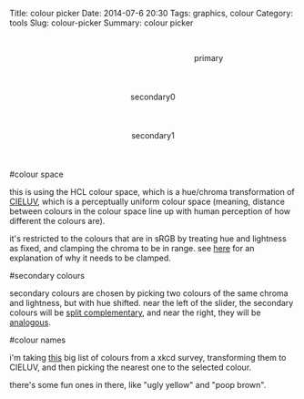 Title: colour picker
Date: 2014-07-6 20:30
Tags: graphics, colour
Category: tools
Slug: colour-picker
Summary: colour picker

<div style="text-align:center;">


<div>
<canvas id="H-canvas" width="700" height="700" class="shader-demo update mouse"></canvas>
<br>
<p style="width:700px; height:40px; display:inline-block;" class="primary">primary</p>
<br>
<p style="width:350px; height:40px; display:inline-block;" class="secondary0">secondary0</p>
<p style="width:350px; height:40px; display:inline-block;" class="secondary1">secondary1</p>
<br>
<canvas id="S-canvas" width="700" height="60" class="shader-demo update mouse"></canvas>
</div>
</div>

#colour space

this is using the HCL colour space, which is a hue/chroma transformation of [CIELUV](http://en.wikipedia.org/wiki/CIELUV), which is a perceptually uniform colour space (meaning, distance between colours in the colour space line up with human perception of how different the colours are).

it's restricted to the colours that are in sRGB by treating hue and lightness as fixed, and clamping the chroma to be in range. see [here](http://cscheid.net/2012/02/16/hcl-color-space-blues.html) for an explanation of why it needs to be clamped.

#secondary colours

secondary colours are chosen by picking two colours of the same chroma and lightness, but with hue shifted. near the left of the slider, the secondary colours will be [split complementary](http://en.wikipedia.org/wiki/Color_scheme#Split-Complementary), and near the right, they will be [analogous](http://en.wikipedia.org/wiki/Color_scheme#Analogous_colors).

#colour names

i'm taking [this](http://xkcd.com/color/rgb.txt) big list of colours from a xkcd survey, transforming them to CIELUV, and then picking the nearest one to the selected colour.

there's some fun ones in there, like "ugly yellow" and "poop brown".


<script id="frag-inc" class="slinc" type="x-shader/x-fragment">
precision mediump float;

float gamma(float x) {
    if(x >= 0.0031308) {
        return pow(x, 1.0/2.4) * 1.055 - 0.055;
    }
    else {
        return x * 12.92;
    }
}

vec3 RGBTosRGB(vec3 c) {
    return vec3(gamma(c.x), gamma(c.y), gamma(c.z));
}
vec3 XYZToRGB(vec3 c) {
    vec3 rt = vec3(3.2406, -1.5372, -0.4986);
    vec3 gt = vec3(-0.9689, 1.8758, 0.0415);
    vec3 bt = vec3(0.0557, -0.2040, 1.0570);
    return vec3(dot(c,rt), dot(c,gt), dot(c,bt));
}

vec3 xyYToXYZ(vec3 c) {
    float x = c.x;
    float y = c.y;
    float Y = c.z;
    return vec3(Y/y*x, Y, Y/y*(1.0-x-y));
}

vec3 YuvToXYZ(vec3 c) {
    float X = c.x * (9.0*c.y)/(4.0*c.z);
    float Z = c.x * (12.0-3.0*c.y-20.0*c.z) / (4.0*c.z);
    return vec3(X, c.x, Z);
}
vec3 whitePointYuv = vec3(1, 0.19784, 0.46834);

vec3 LUVToYuv(vec3 c) {
    vec3 w = whitePointYuv; 
    float u = c.y / (13.0 * c.x) + w.y;
    float v = c.z / (13.0 * c.x) + w.z;
    float Y = c.x <= 8.0 ?
        w.x * c.x * pow(3.0/29.0, 3.0) :
        w.x * pow((c.x+16.0)/116.0, 3.0);
    return vec3(Y,u,v);
}

vec3 HCLToLUV(vec3 c) {
    float u = c.y * cos(c.x);
    float v = c.y * sin(c.x);
    return vec3(c.z, u, v);
}


float maxChroma(vec2 hl) {
    vec3 M[3];

    M[0]=vec3(3.2406, -1.5372, -0.4986);
    M[1]=vec3(-0.9689, 1.8758,  0.0415);
    M[2]=vec3(0.0557, -0.2040,  1.0570);

    vec3 w = whitePointYuv;
    float wu = w.y;
    float wv = w.z;

    float h = hl.x;
    float l = hl.y;
    float sh = sin(h);
    float ch = cos(h);
    float Y = l < 8.0 ? 
        l * pow(3.0/29.0, 3.0) :
        pow((l+16.0)/116.0, 3.0);
    Y *= w.x;
    float A = ch / (13.0 * l);
    float B = sh / (13.0 * l);

    float r = 10000.0;
    for (int i = 0; i < 3; ++i) {
        vec3 m = M[i] * Y;

        float cpart = dot(m, vec3(9.0 * A, 4.0 * B, -3.0 * A - 20.0 * B));
        float hlpart = dot(m, vec3(9.0 * wu, 4.0 * wv, 12.0 - 3.0 * wu - 20.0 * wv));

        for (float j = 0.0; j <= 1.0; ++j) {
            //solve

            float xleft = j * 4.0 * B;
            float left = j * 4.0 * wv;

            xleft -= cpart;
            left -= hlpart;

            float c = -left/xleft;

            if (c >= 0.0 && c < r) {
                r = c;
            }
        }
    }
    return r-0.1;
}

vec3 HCLTosRGB(vec3 c) {
    c.y = min(c.y, maxChroma(c.xz));
    c = HCLToLUV(c);
    c = LUVToYuv(c);
    c = YuvToXYZ(c);
    c = XYZToRGB(c);
    c = RGBTosRGB(c);
    return c;
}

</script>

<script id="H-canvas-fs" type="x-shader/x-fragment">



varying vec2 position;
uniform vec2 canvasSize;
uniform vec3 mouseState;
uniform vec3 hclColour;

void main() {
    vec2 p = (position-0.5)*2.0;
    float r = length(p);
    float ringWidth = 0.1;
    if(r > 1.0-ringWidth && r < 1.0) {

        float l = hclColour.z;
        vec2 dir = position*200.0 - 100.0;
        float c = hclColour.y;
        float h = atan(dir.y, dir.x);
        if(h < 0.0) h += 3.14159*2.0;
        float h1 = hclColour.x;
        if(h1 < 0.0) h1 += 3.14159*2.0;
        float d = abs(h-h1);
        if(d > 3.14159) d = 3.14159*2.0-d;
        
        float rr = (1.0-r)/ringWidth;


        vec3 col = HCLTosRGB(vec3(h,c,l));

        if((rr < 0.3 || rr > 0.7) && d < 0.01) col = vec3(0,0,0);
        gl_FragColor = vec4(col,1.0);
        return;
    }
    vec2 bp = p*sqrt(2.0)*(1.0+ringWidth);
    bp = bp * 0.5 + 0.5;
    if(bp.x > 0.0 && bp.x < 1.0 && bp.y > 0.0 && bp.y < 1.0) {
        vec3 hcl = vec3(hclColour.x, bp.y * 200.0, bp.x * 100.0);
        vec3 c = HCLTosRGB(hcl);

        vec2 diff = (hcl.yz - hclColour.yz) * vec2(1,2);
        float d =  dot(diff, diff);
        if(d > 1.0 && d < 2.0) {
             gl_FragColor = vec4(0,0,0,1);
        }
        else if(hcl.y > maxChroma(hcl.xz))  {
            gl_FragColor = vec4(c,0.0);
        }
        else {
            gl_FragColor = vec4(c, 1.0);
        }
        return;
    }

    gl_FragColor = vec4(0.0,0.0,0.0,0.0);

}
</script>
<script id="H-canvas-vs" type="x-shader/x-vertex">
    attribute vec2 vertex;
    varying vec2 position;
    void main(void) {
        position = vertex * 0.5 + 0.5;
        gl_Position = vec4(vertex, 0.0, 1.0);
    }
</script>

<script id="S-canvas-fs" type="x-shader/x-fragment">



varying vec2 position;
uniform vec2 canvasSize;
uniform vec3 mouseState;
uniform vec3 hclColour;
uniform float split;

void main() {
    float s = sign(position.y - 0.5);
    float h = hclColour.x + 3.14159 * (1.0 + s * position.x);
    float l = hclColour.z;
    float c = hclColour.y;
    vec3 col = HCLTosRGB(vec3(h,c,l));


    float d = abs(split-position.x);
    if((position.y < 0.4 || position.y > 0.6) && d < 0.005) col = vec3(0,0,0);
    gl_FragColor = vec4(col,1.0);
}
</script>
<script id="S-canvas-vs" type="x-shader/x-vertex">
    attribute vec2 vertex;
    varying vec2 position;
    void main(void) {
        position = vertex * 0.5 + 0.5;
        gl_Position = vec4(vertex, 0.0, 1.0);
    }
</script>


<script id="L-canvas-fs" type="x-shader/x-fragment">



varying vec2 position;
uniform vec2 canvasSize;
uniform vec3 mouseState;
uniform vec3 hclColour;
uniform float split;

void main() {
    float s = sign(position.y - 0.5);
    float h = hclColour.x + 3.14159 * (1.0 + s * position.x);
    float l = hclColour.z;
    float c = hclColour.y;
    vec3 col = HCLTosRGB(vec3(h,c,l));


    float d = abs(split-position.x);
    if((position.y < 0.4 || position.y > 0.6) && d < 0.005) col = vec3(0,0,0);
    gl_FragColor = vec4(col,1.0);
}
</script>
<script id="S-canvas-vs" type="x-shader/x-vertex">
    attribute vec2 vertex;
    varying vec2 position;
    void main(void) {
        position = vertex * 0.5 + 0.5;
        gl_Position = vec4(vertex, 0.0, 1.0);
    }
</script>

<script src="scripts/colours.js" type="text/javascript"></script>
<script src="scripts/graphics.js" type="text/javascript"></script>

<script type="text/javascript">
var hclColour = [1,50,50];
var split = 0.15;
var pHex;
var sHex0;
var sHex1;

function colourByClass(c, hcl) {
    var blocks = document.getElementsByClassName(c);
    var hex = HCLToHex(hcl);
    var luv = HCLToLUV(hcl);
    var text = hcl[2] > 50 ? 'black' : 'white';

    var nearest = nearestXKCD(luv);
    for(var i = 0; i < blocks.length; ++i) {
        var b = blocks[i];
        b.style.backgroundColor = hex;
        b.style.color = text;
        b.innerHTML = hex + "<br>" + nearest.name;
    }
}
function rebuildColour() {
    var primary = CHCLToHCL(hclColour);
    hclColour = primary;
    pHex = HCLToHex(primary);

    var secondary0 = CHCLToHCL(hueShift(hclColour, (1+split)*0.5));
    sHex0 = HCLToHex(secondary0);
    var secondary1 = CHCLToHCL(hueShift(hclColour, (1-split)*0.5));
    sHex1 = HCLToHex(secondary1);

    document.body.style["backgroundColor"] = pHex;

    colourByClass("primary", primary);
    colourByClass("secondary0", secondary0);
    colourByClass("secondary1", secondary1);
}
rebuildColour();

var HCanvas = document.getElementById("H-canvas");
var wasDown = false;
var clickSpot = null;
function updateH() {

    var canvas = HCanvas;
    var mstate = [canvas.mouseState[0] / canvas.gl.canvasSize[0], canvas.mouseState[1] / canvas.gl.canvasSize[1], canvas.mouseState[2]];
    
    if(!wasDown) {
        clickSpot = [mstate[0],mstate[1],mstate[2]];
    }
    wasDown = mstate[2] == 1.0;
    if(mstate[2] == 0.0) return;

    var p = [mstate[0] * 2.0 - 1.0, mstate[1] * 2.0 - 1.0];
    var r = Math.sqrt(dot(p,p));

    var sp = [clickSpot[0] * 2.0 -1.0, clickSpot[1] * 2.0 - 1.0];
    var sr = Math.sqrt(dot(sp,sp));

    var ringWidth = 0.1;
    if(sr > 1.0-ringWidth && sr < 1.0) {
        var a = Math.atan2(p[1], p[0]);
        hclColour[0] = a;
    }

    var bp = [
        p[0]*Math.sqrt(2.0)*(1.0+ringWidth) *0.5 + 0.5,
        p[1]*Math.sqrt(2.0)*(1.0+ringWidth) *0.5 + 0.5];
    var sbp = [
        sp[0]*Math.sqrt(2.0)*(1.0+ringWidth) *0.5 + 0.5,
        sp[1]*Math.sqrt(2.0)*(1.0+ringWidth) *0.5 + 0.5];

    if(sbp[0] > 0.0 && sbp[0] < 1.0 && sbp[1] > 0.0 && sbp[1] < 1.0) {
        hclColour[1] = bp[1] * 200;
        hclColour[2] = bp[0] * 100;
    }
    rebuildColour();
}

var SCanvas = document.getElementById("S-canvas");
function updateS() {
    var canvas = SCanvas;
    var mstate = [canvas.mouseState[0] / canvas.gl.canvasSize[0], canvas.mouseState[1] / canvas.gl.canvasSize[1], canvas.mouseState[2]];
    if(mstate[2] == 0.0) return;
    split = mstate[0];
    rebuildColour();

    
}

var storedSearch = "";
var updateCount = 0;
function updateAll() {

    
    var search = new URLSearchParams(window.location.search);

    //only update from URL if it changed
    if(window.location.search != storedSearch) {
        storedSearch = window.location.search;

        if ( search.has("H")) {
            hclColour[0] = parseFloat(search.get("H"));
        }
        if ( search.has("C")) {
            hclColour[1] = parseFloat(search.get("C"));
        }
        if( search.has("L")) {
            hclColour[2] = parseFloat(search.get("L"));
        }
        if ( search.has("split")) {
            split = parseFloat(search.get("split"));
        }
    }

    
    updateH();
    updateS();

    if(updateCount % 30 == 0) {
        search.set("H", hclColour[0].toString());
        search.set("C", hclColour[1].toString());
        search.set("L", hclColour[2].toString());
        search.set("split", split.toString());
        window.history.replaceState(null, null, '?' + search.toString());
        storedSearch = window.location.search;
    }

    updateCount += 1;
}


setInterval(updateAll, 1000/30);
</script>